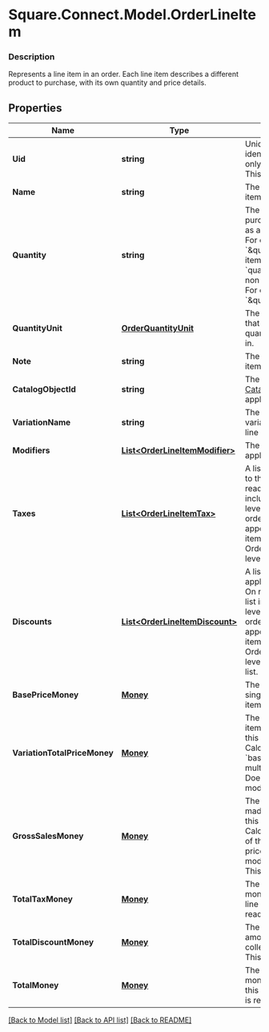 # Square.Connect.Model.OrderLineItem

### Description

Represents a line item in an order. Each line item describes a different product to purchase, with its own quantity and price details.

## Properties

Name | Type | Description | Notes
------------ | ------------- | ------------- | -------------
**Uid** | **string** | Unique ID that identifies the line item only within this order.  This field is read-only. | [optional] 
**Name** | **string** | The name of the line item. | [optional] 
**Quantity** | **string** | The quantity purchased, formatted as a decimal number. For example: &#x60;\&quot;3\&quot;&#x60;.  Line items with a &#x60;quantity_unit&#x60; can have non-integer quantities. For example: &#x60;\&quot;1.70000\&quot;&#x60;. | 
**QuantityUnit** | [**OrderQuantityUnit**](OrderQuantityUnit.md) | The unit and precision that this line item&#39;s quantity is measured in. | [optional] 
**Note** | **string** | The note of the line item. | [optional] 
**CatalogObjectId** | **string** | The [CatalogItemVariation](#type-catalogitemvariation) id applied to this line item. | [optional] 
**VariationName** | **string** | The name of the variation applied to this line item. | [optional] 
**Modifiers** | [**List&lt;OrderLineItemModifier&gt;**](OrderLineItemModifier.md) | The [CatalogModifier](#type-catalogmodifier)s applied to this line item. | [optional] 
**Taxes** | [**List&lt;OrderLineItemTax&gt;**](OrderLineItemTax.md) | A list of taxes applied to this line item. On read or retrieve, this list includes both item-level taxes and any order-level taxes apportioned to this item. When creating an Order, set your item-level taxes in this list. | [optional] 
**Discounts** | [**List&lt;OrderLineItemDiscount&gt;**](OrderLineItemDiscount.md) | A list of discounts applied to this line item. On read or retrieve, this list includes both item-level discounts and any order-level discounts apportioned to this item. When creating an Order, set your item-level discounts in this list. | [optional] 
**BasePriceMoney** | [**Money**](Money.md) | The base price for a single unit of the line item. | [optional] 
**VariationTotalPriceMoney** | [**Money**](Money.md) | The total price of all item variations sold in this line item. Calculated as &#x60;base_price_money&#x60; multiplied by &#x60;quantity&#x60;. Does not include modifiers. | [optional] 
**GrossSalesMoney** | [**Money**](Money.md) | The amount of money made in gross sales for this line item. Calculated as the sum of the variation&#39;s total price and each modifier&#39;s total price.  This field is read-only. | [optional] 
**TotalTaxMoney** | [**Money**](Money.md) | The total tax amount of money to collect for the line item.  This field is read-only. | [optional] 
**TotalDiscountMoney** | [**Money**](Money.md) | The total discount amount of money to collect for the line item.  This field is read-only. | [optional] 
**TotalMoney** | [**Money**](Money.md) | The total amount of money to collect for this line item.  This field is read-only. | [optional] 



[[Back to Model list]](../README.md#documentation-for-models) [[Back to API list]](../README.md#documentation-for-api-endpoints) [[Back to README]](../README.md)

